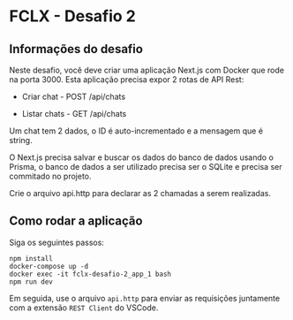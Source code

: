#  FCLX - Desafio 2 

## Informações do desafio
Neste desafio, você deve criar uma aplicação Next.js com Docker que rode na porta 3000.
Esta aplicação precisa expor 2 rotas de API Rest:


- Criar chat - POST /api/chats

- Listar chats - GET /api/chats


Um chat tem 2 dados, o ID é auto-incrementado e a mensagem que é string.


O Next.js precisa salvar e buscar os dados do banco de dados usando o Prisma, o banco de dados a ser utilizado precisa ser o SQLite e precisa ser commitado no projeto.


Crie o arquivo api.http para declarar as 2 chamadas a serem realizadas.


## Como rodar a aplicação

Siga os seguintes passos:

```
npm install
docker-compose up -d
docker exec -it fclx-desafio-2_app_1 bash
npm run dev
```

Em seguida, use o arquivo `api.http` para enviar as requisições juntamente com a extensão `REST Client` do VSCode.
